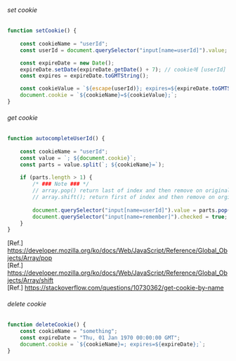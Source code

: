 ###### set cookie
```js
function setCookie() {
		
	const cookieName = "userId";
	const userId = document.querySelector("input[name=userId]").value;

	const expireDate = new Date();
	expireDate.setDate(expireDate.getDate() + 7); // cookie에 [userId] 7일동안 보관
	const expires = expireDate.toGMTString();

	const cookieValue = `${escape(userId)}; expires=${expireDate.toGMTString()};`;
	document.cookie = `${cookieName}=${cookieValue};`;
}
```
  
###### get cookie  
```js
function autocompleteUserId() {
	
	const cookieName = "userId";
	const value = `; ${document.cookie}`;
	const parts = value.split(`; ${cookieName}=`);
	
	if (parts.length > 1) {
		/* ### Note ### */
		// array.pop() return last of index and then remove on original array
		// array.shift(); return first of index and then remove on orginal array
		
		document.querySelector("input[name=userId]").value = parts.pop().split(";").shift();
		document.querySelector("input[name=remember]").checked = true;
	}
}
```
[Ref.] https://developer.mozilla.org/ko/docs/Web/JavaScript/Reference/Global_Objects/Array/pop  
[Ref.] https://developer.mozilla.org/ko/docs/Web/JavaScript/Reference/Global_Objects/Array/shift  
[Ref.] https://stackoverflow.com/questions/10730362/get-cookie-by-name  

###### delete cookie  
```js
function deleteCookie() {
	const cookieName = "something";
	const expireDate = "Thu, 01 Jan 1970 00:00:00 GMT";
	document.cookie = `${cookieName}=; expires=${expireDate};`;
}
```
